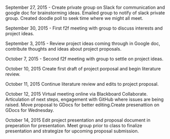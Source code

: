 September 27, 2015 - Create private group on Slack for communication and google doc for brainstorming ideas.  Emailed group to notify of slack private group.  Created doodle poll to seek time where we might all meet.  

September 30, 2015 - First f2f meeting with group to discuss interests and project ideas.  

September 3, 2015 - Review project ideas coming through in Google doc, contribute thoughts and ideas about project proposals.

October 7, 2015 - Second f2f meeting with group to settle on project ideas.  

October 10, 2015 Create first draft of project porposal and begin literature review.

October 11, 2015 Continue literature review and edits to project proposal. 

October 12, 2015 Virtual meeting online via Blackboard Collaborate.  Articulation of next steps, engagement with GitHub where issues are being raised. Move  proposal to GDocs for better editing.Create presenattion on GDocs for Wednesday. 

October 14, 2015 Edit project presentation and proposal document in preperation for presentation.  Meet group prior to class to finalize presentation and strategize for upcoming proposal submission.   
